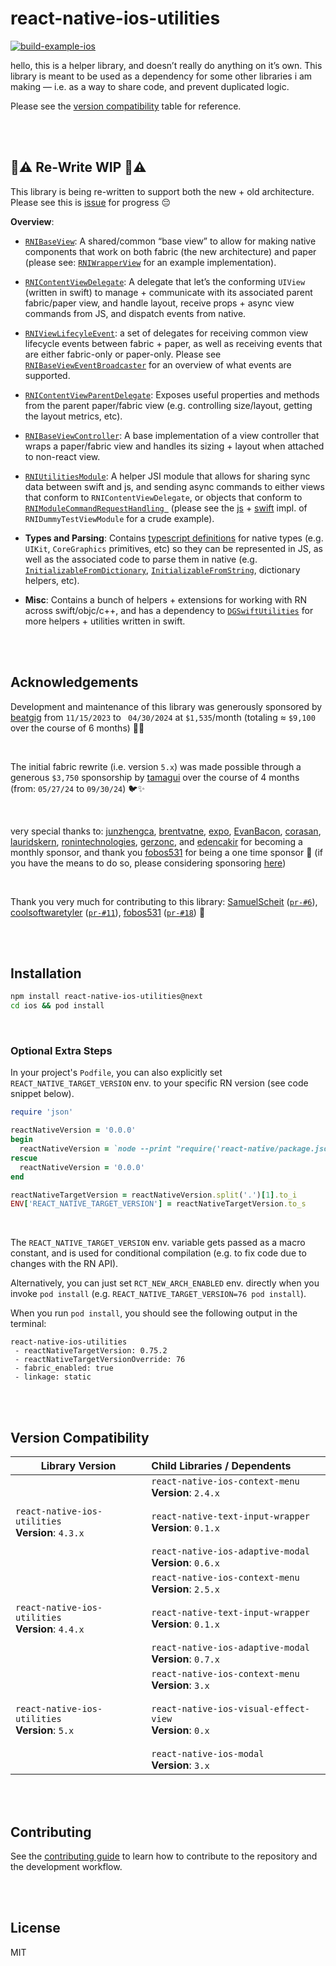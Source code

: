 # react-native-ios-utilities

[![build-example-ios](https://github.com/dominicstop/react-native-ios-utilities/actions/workflows/build-example-ios.yml/badge.svg)](https://github.com/dominicstop/react-native-ios-utilities/actions/workflows/build-example-ios.yml)

hello, this is a helper library, and doesn’t really do anything on it’s own. This library is meant to be used as a dependency for some other libraries i am making — i.e. as a way to share code, and prevent duplicated logic.

Please see the [version compatibility](#version-compatibility) table for reference.

<br><br>

## 🚧⚠️ Re-Write WIP 🚧⚠️

This library is being re-written to support both the new + old architecture. Please see this is [issue](https://github.com/dominicstop/react-native-ios-context-menu/issues/100#issuecomment-2077986438) for progress 😔

**Overview**:

- [`RNIBaseView`](ios/Sources/RNIBaseView): A shared/common “base view” to allow for making native components that work on both fabric (the new architecture) and paper (please see: [`RNIWrapperView`](ios/Sources/RNIWrapperView) for an example implementation).
- [`RNIContentViewDelegate`](ios/Sources/RNIContentView/RNIContentViewDelegate.swift): A delegate that let’s the conforming `UIView` (written in swift) to manage + communicate with its associated parent fabric/paper view, and handle layout, receive props + async view commands from JS, and dispatch events from native.
- [`RNIViewLifecyleEvent`](ios/Sources/RNIViewLifecycle): a set of delegates for receiving common view lifecycle events between fabric + paper, as well as receiving events that are either fabric-only or paper-only. Please see [`RNIBaseViewEventBroadcaster`](ios/Sources/RNIBaseView/RNIBaseViewEventBroadcaster.swift) for an overview of what events are supported.
- [`RNIContentViewParentDelegate`](): Exposes useful properties and methods from the parent paper/fabric view (e.g. controlling size/layout, getting the layout metrics, etc).
- [`RNIBaseViewController`](ios/Sources/RNIBaseView/RNIBaseViewController.swift): A base implementation of a view controller that wraps a paper/fabric view and handles its sizing + layout when attached to non-react view.
- [`RNIUtilitiesModule`](src/native_modules/RNIUtilitiesModule/RNIUtilitiesModule.ts): A helper JSI module that allows for sharing sync data between swift and js, and sending async commands to either views that conform to `RNIContentViewDelegate`, or objects that conform to [`RNIModuleCommandRequestHandling `](ios/Sources/RNIUtilitiesModule/RNIModuleCommandRequestHandling.swift) (please see the [js](src/native_components/RNIDummyTestView/RNIDummyTestViewModule.ts) + [swift](ios/Sources/RNIDummyTestView/RNIDummyTestViewModuleRequestHandler.swift) impl. of `RNIDummyTestViewModule` for a crude example).

- **Types and Parsing**: Contains [typescript definitions](src/types) for native types (e.g. `UIKit`, `CoreGraphics` primitives, etc) so they can be represented in JS, as well as the associated code to parse them in native (e.g. [`InitializableFromDictionary`](ios/Sources/Extensions+InitializableFromDictionary), [`InitializableFromString`](ios/Sources/Extensions+InitializableFromString), dictionary helpers, etc).
- **Misc**: Contains a bunch of helpers + extensions for working with RN across swift/objc/c++, and has a dependency to [`DGSwiftUtilities`](https://github.com/dominicstop/DGSwiftUtilities/tree/main/Sources) for more helpers + utilities written in swift.

<br><br>

## Acknowledgements

Development and maintenance of this library was generously sponsored by [beatgig](https://beatgig.com/) from `11/15/2023` to ` 04/30/2024` at `$1,535`/month (totaling ≈ `$9,100` over the course of 6 months) 🥁🎸

<br>

The initial fabric rewrite (i.e. version `5.x`) was made possible through a generous `$3,750` sponsorship by [tamagui](https://github.com/tamagui/tamagui) over the course of 4 months (from: `05/27/24` to `09/30/24`) 🐦✨

<br>

very special thanks to: [junzhengca](https://github.com/junzhengca), [brentvatne](https://github.com/brentvatne), [expo](https://github.com/expo), [EvanBacon](https://github.com/EvanBacon), [corasan](https://github.com/corasan), [lauridskern](https://github.com/lauridskern), [ronintechnologies](https://github.com/ronintechnologies), [gerzonc](https://github.com/gerzonc), and [edencakir](https://github.com/edencakir) for becoming a monthly sponsor, and thank you [fobos531](https://github.com/fobos531) for being a one time sponsor 🥺 (if you have the means to do so, please considering sponsoring [here](https://github.com/sponsors/dominicstop))

<br>

Thank you very much for contributing to this library: [SamuelScheit](https://github.com/SamuelScheit) ([`pr-#6`](https://github.com/dominicstop/react-native-ios-utilities/pull/6)), [coolsoftwaretyler](https://github.com/coolsoftwaretyler) ([`pr-#11`](https://github.com/dominicstop/react-native-ios-utilities/pull/11)), [fobos531](https://github.com/fobos531) ([`pr-#18`](https://github.com/dominicstop/react-native-ios-utilities/pull/18)) 💫

<br><br>

## Installation

```sh
npm install react-native-ios-utilities@next
cd ios && pod install
```

<br>

### Optional Extra Steps

In your project's `Podfile`, you can also explicitly set `REACT_NATIVE_TARGET_VERSION` env. to your specific RN version (see code snippet below). 

```ruby
require 'json'

reactNativeVersion = '0.0.0'
begin
  reactNativeVersion = `node --print "require('react-native/package.json').version"`
rescue
  reactNativeVersion = '0.0.0'
end

reactNativeTargetVersion = reactNativeVersion.split('.')[1].to_i
ENV['REACT_NATIVE_TARGET_VERSION'] = reactNativeTargetVersion.to_s
```

<br>

The `REACT_NATIVE_TARGET_VERSION` env. variable gets passed as a macro constant, and is used for conditional compilation (e.g. to fix code due to changes with the RN API).

Alternatively, you can just set `RCT_NEW_ARCH_ENABLED` env. directly when you invoke `pod install` (e.g. `REACT_NATIVE_TARGET_VERSION=76 pod install`).

When you run `pod install`, you should see the following output in the terminal:

```
react-native-ios-utilities
 - reactNativeTargetVersion: 0.75.2
 - reactNativeTargetVersionOverride: 76
 - fabric_enabled: true
 - linkage: static
```

<br><br>

## Version Compatibility

| Library Version                                       | Child Libraries / Dependents                                 |
| ----------------------------------------------------- | :----------------------------------------------------------- |
| `react-native-ios-utilities`<br/>**Version**: `4.3.x` | `react-native-ios-context-menu`<br/>**Version**: `2.4.x`<br/><br/>`react-native-text-input-wrapper`<br/>**Version**: `0.1.x`<br><br>`react-native-ios-adaptive-modal`<br/>**Version**: `0.6.x`<br> |
| `react-native-ios-utilities`<br>**Version**: `4.4.x`  | `react-native-ios-context-menu`<br/>**Version**: `2.5.x`<br/><br/>`react-native-text-input-wrapper`<br/>**Version**: `0.1.x`<br/><br/>`react-native-ios-adaptive-modal`<br/>**Version**: `0.7.x`<br> |
| `react-native-ios-utilities`<br/>**Version**: `5.x`   | `react-native-ios-context-menu`<br/>**Version**: `3.x`<br/><br>`react-native-ios-visual-effect-view`<br>**Version**: `0.x`<br><br>`react-native-ios-modal`<br>**Version**: `3.x` |



<br><br>

## Contributing

See the [contributing guide](CONTRIBUTING.md) to learn how to contribute to the repository and the development workflow.

<br><br>

## License

MIT
